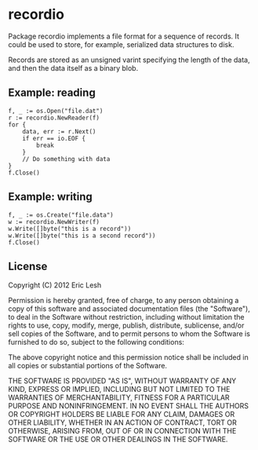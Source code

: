# recordio

Package recordio implements a file format for a sequence of
records. It could be used to store, for example, serialized
data structures to disk.

Records are stored as an unsigned varint specifying the
length of the data, and then the data itself as a binary blob.

## Example: reading
	f, _ := os.Open("file.dat")
	r := recordio.NewReader(f)
	for {
		data, err := r.Next()
		if err == io.EOF {
			break
		}
		// Do something with data
	}
	f.Close()

## Example: writing
	f, _ := os.Create("file.data")
	w := recordio.NewWriter(f)
	w.Write([]byte("this is a record"))
	w.Write([]byte("this is a second record"))
	f.Close()

## License

Copyright (C) 2012 Eric Lesh

Permission is hereby granted, free of charge, to any person obtaining
a copy of this software and associated documentation files (the
"Software"), to deal in the Software without restriction, including
without limitation the rights to use, copy, modify, merge, publish,
distribute, sublicense, and/or sell copies of the Software, and to
permit persons to whom the Software is furnished to do so, subject to
the following conditions:

The above copyright notice and this permission notice shall be
included in all copies or substantial portions of the Software.

THE SOFTWARE IS PROVIDED "AS IS", WITHOUT WARRANTY OF ANY KIND,
EXPRESS OR IMPLIED, INCLUDING BUT NOT LIMITED TO THE WARRANTIES OF
MERCHANTABILITY, FITNESS FOR A PARTICULAR PURPOSE AND
NONINFRINGEMENT. IN NO EVENT SHALL THE AUTHORS OR COPYRIGHT HOLDERS BE
LIABLE FOR ANY CLAIM, DAMAGES OR OTHER LIABILITY, WHETHER IN AN ACTION
OF CONTRACT, TORT OR OTHERWISE, ARISING FROM, OUT OF OR IN CONNECTION
WITH THE SOFTWARE OR THE USE OR OTHER DEALINGS IN THE SOFTWARE.
